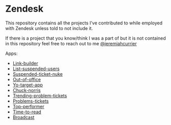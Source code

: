 Zendesk
=======

This repository contains all the projects I've contributed to while employed with Zendesk unless told to not include it. 

If there is a project that you know/think I was a part of but it is not contained in this repository feel free to reach out to me [@jeremiahcurrier](https://www.twitter.com/jeremiahcurrier)

Apps: 

* [Link-builder](https://github.com/jeremiahcurrier/Link-Builder/graphs/contributors)
* [List-suspended-users](https://github.com/ZendeskES/suspendedUsers/graphs/contributors)
* [Suspended-ticket-nuke](https://github.com/jeremiahcurrier/Suspended-ticket-nuke/graphs/contributors)
* [Out-of-office](https://github.com/ZendeskES/out-of-office-app/graphs/contributors)
* [Yo-target-app](https://github.com/jeremiahcurrier/Yo-integration/graphs/contributors)
* [Chuck-norris](https://github.com/zendesklabs/chucknorris_app/graphs/contributors)
* [Trending-problem-tickets](https://github.com/jeremiahcurrier/Trending-problem-tickets/graphs/contributors)
* [Problems-tickets](https://github.com/zendesklabs/problems_app/graphs/contributors)
* [Top-performer](https://github.com/jeremiahcurrier/Top-performer/graphs/contributors)
* [Time-to-read](https://github.com/jstjoe/minutes_to_read/graphs/contributors)
* [Broadcast](https://github.com/abelmartinromero/broadcast_app/graphs/contributors)